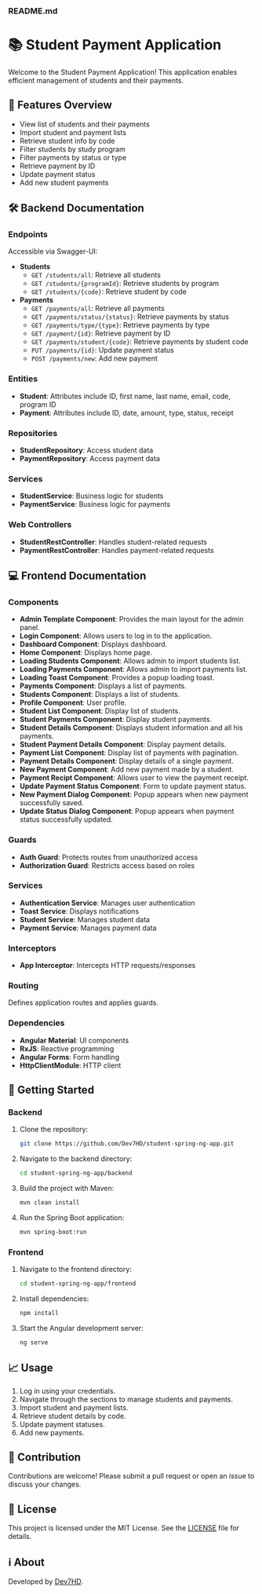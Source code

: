 ### README.md

# 📚 Student Payment Application

Welcome to the Student Payment Application! This application enables efficient management of students and their payments.

## 🌟 Features Overview
- View list of students and their payments
- Import student and payment lists
- Retrieve student info by code
- Filter students by study program
- Filter payments by status or type
- Retrieve payment by ID
- Update payment status
- Add new student payments

## 🛠️ Backend Documentation

### Endpoints
Accessible via Swagger-UI:
- **Students**
  - `GET /students/all`: Retrieve all students
  - `GET /students/{programId}`: Retrieve students by program
  - `GET /students/{code}`: Retrieve student by code
- **Payments**
  - `GET /payments/all`: Retrieve all payments
  - `GET /payments/status/{status}`: Retrieve payments by status
  - `GET /payments/type/{type}`: Retrieve payments by type
  - `GET /payment/{id}`: Retrieve payment by ID
  - `GET /payments/student/{code}`: Retrieve payments by student code
  - `PUT /payments/{id}`: Update payment status
  - `POST /payments/new`: Add new payment

### Entities
- **Student**: Attributes include ID, first name, last name, email, code, program ID
- **Payment**: Attributes include ID, date, amount, type, status, receipt

### Repositories
- **StudentRepository**: Access student data
- **PaymentRepository**: Access payment data

### Services
- **StudentService**: Business logic for students
- **PaymentService**: Business logic for payments

### Web Controllers
- **StudentRestController**: Handles student-related requests
- **PaymentRestController**: Handles payment-related requests

## 💻 Frontend Documentation

### Components
- **Admin Template Component**: Provides the main layout for the admin panel.
- **Login Component**: Allows users to log in to the application.
- **Dashboard Component**: Displays dashboard.
- **Home Component**: Displays home page.
- **Loading Students Component**: Allows admin to import students list.
- **Loading Payments Component**: Allows admin to import payments list.
- **Loading Toast Component**: Provides a popup loading toast.
- **Payments Component**: Displays a list of payments.
- **Students Component**: Displays a list of students.
- **Profile Component**: User profile.
- **Student List Component**: Display list of students.
- **Student Payments Component**: Display student payments.
- **Student Details Component**: Displays student information and all his payments.
- **Student Payment Details Component**: Display payment details.
- **Payment List Component**: Display list of payments with pagination.
- **Payment Details Component**: Display details of a single payment.
- **New Payment Component**: Add new payment made by a student.
- **Payment Recipt Component**: Allows user to view the payment receipt.
- **Update Payment Status Component**: Form to update payment status.
- **New Payment Dialog Component**: Popup appears when new payment successfully saved.
- **Update Status Dialog Component**: Popup appears when payment status successfully updated.

### Guards
- **Auth Guard**: Protects routes from unauthorized access
- **Authorization Guard**: Restricts access based on roles

### Services
- **Authentication Service**: Manages user authentication
- **Toast Service**: Displays notifications
- **Student Service**: Manages student data
- **Payment Service**: Manages payment data

### Interceptors
- **App Interceptor**: Intercepts HTTP requests/responses

### Routing
Defines application routes and applies guards.

### Dependencies
- **Angular Material**: UI components
- **RxJS**: Reactive programming
- **Angular Forms**: Form handling
- **HttpClientModule**: HTTP client

## 🚀 Getting Started
### Backend
1. Clone the repository:
   ```bash
   git clone https://github.com/Dev7HD/student-spring-ng-app.git
   ```
2. Navigate to the backend directory:
   ```bash
   cd student-spring-ng-app/backend
   ```
3. Build the project with Maven:
   ```bash
   mvn clean install
   ```
4. Run the Spring Boot application:
   ```bash
   mvn spring-boot:run
   ```

### Frontend
1. Navigate to the frontend directory:
   ```bash
   cd student-spring-ng-app/frontend
   ```
2. Install dependencies:
   ```bash
   npm install
   ```
3. Start the Angular development server:
   ```bash
   ng serve
   ```

## 📈 Usage
1. Log in using your credentials.
2. Navigate through the sections to manage students and payments.
3. Import student and payment lists.
4. Retrieve student details by code.
5. Update payment statuses.
6. Add new payments.

## 🤝 Contribution
Contributions are welcome! Please submit a pull request or open an issue to discuss your changes.

## 📄 License
This project is licensed under the MIT License. See the [LICENSE](LICENSE) file for details.

## ℹ️ About
Developed by [Dev7HD](https://github.com/Dev7HD).
